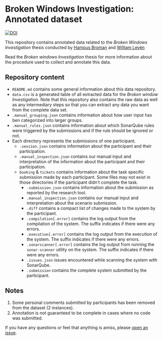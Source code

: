 # Broken Windows Investigation: Annotated dataset

[![DOI](https://zenodo.org/badge/342301067.svg)](https://zenodo.org/badge/latestdoi/342301067)

This repository contains annotated data related to the *Broken Windows Investigation* thesis conducted by [Hampus Broman](https://github.com/HBroman) and [William Levén](https://github.com/williamleven)

Read the *Broken windows Investigation* thesis for more information about the procedure used to collect and annotate this data.
 
## Repository content

* `README.md` contains some general information about this data repository.
* `data.csv` is a generated table of all extracted data for the *Broken window Investigation*. Note that this repository also contains the raw data as well as any intermediary steps so that you can extract any data you want from the complete data set.
* `.manual_grouping.json` contains information about how user input has ben categorized into larger groups.
* `.manual_rules.json` contains information about which SonarQube rules were triggered by the submissions and if the rule should be ignored or not.
* Each directory represents the submissions of one participant.
    * `.session.json` contains information about the participant and their participation.
    * `.manual_inspection.json` contains our manual input and interpretation of the information about the participant and their participation.
    * `booking` & `tickets` contains information about the task specific submission made by each participant. Some files may not exist in those directories if the participant didn't complete the task.
        * `.submission.json` contains information about the submission as reported by the research tool. 
        * `.manual_inspection.json` contains our manual input and interpretation about the scenario submission.
        * `.diff` contains a compact list of changes made to the system by the participant.
        * `.compilation[.error]` contains the log output from the compilation of the system. The suffix indicates if there were any errors.
        * `.execution[.error]` contains the log output from the execution of the system. The suffix indicates if there were any errors.
        * `.sonarscanner[.error]` contains the log output from running the `sonar-scanner` utility on the system. The suffix indicates if there were any errors.
        * `.issues.json` issues encountered while scanning the system with SonarQube.
        * `.submission` contains the complete system submitted by the participant.
    
    
## Notes
1. Some personal comments submitted by participants has been removed from the dataset (2 instances).
2. Annotation is not guaranteed to be complete in cases where no code was submitted.

If you have any questions or feel that anything is amiss, please [open an issue](https://github.com/BrokenWindowsInvestigation/Data/issues).
